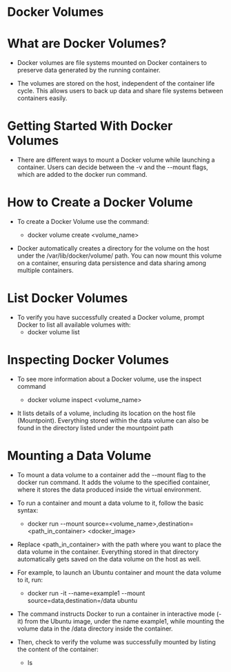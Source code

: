 # Docker Volumes
# What are Docker Volumes?

* Docker volumes are file systems mounted on Docker containers to preserve data generated by the 
  running container.

* The volumes are stored on the host, independent of the container life cycle. This allows users to
  back up data and share file systems between containers easily.

# Getting Started With Docker Volumes

* There are different ways to mount a Docker volume while launching a container. Users can decide
  between the -v and the --mount flags, which are added to the docker run command.

# How to Create a Docker Volume
* To create a Docker Volume use the command:
	* docker volume create <volume_name>

* Docker automatically creates a directory for the volume on the host under the
  /var/lib/docker/volume/ path. You can now mount this volume on a container, ensuring data
  persistence and data sharing among multiple containers.

# List Docker Volumes
* To verify you have successfully created a Docker volume, prompt Docker to list all available volumes with:
	* docker volume list

# Inspecting Docker Volumes
* To see more information about a Docker volume, use the inspect command
	* docker volume inspect <volume_name>


* It lists details of a volume, including its location on the host file (Mountpoint). Everything 
  stored within the data volume can also be found in the directory listed under the mountpoint path



# Mounting a Data Volume
* To mount a data volume to a container add the --mount flag to the docker run command. It adds 
  the volume to the specified container, where it stores the data produced inside the virtual 
  environment.

* To run a container and mount a data volume to it, follow the basic syntax:
	* docker run --mount source=<volume_name>,destination=<path_in_container> <docker_image>


* Replace <path_in_container> with the path where you want to place the data volume in the 
  container. Everything stored in that directory automatically gets saved on the data volume on the
  host as well.

* For example, to launch an Ubuntu container and mount the data volume to it, run:
	* docker run -it --name=example1 --mount source=data,destination=/data ubuntu


* The command instructs Docker to run a container in interactive mode (-it) from the Ubuntu image,
  under the name example1, while mounting the volume data in the /data directory inside the
  container.

* Then, check to verify the volume was successfully mounted by listing the content of the container:
	* ls







